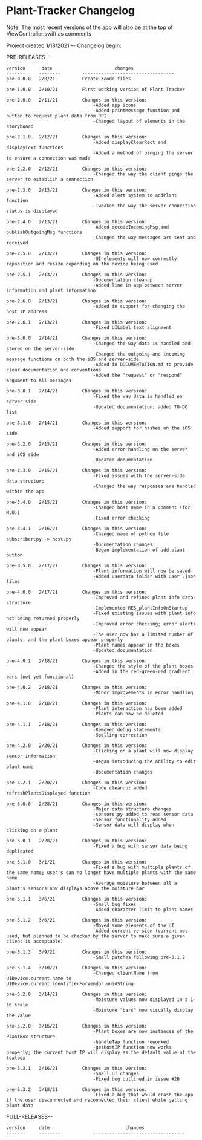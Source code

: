 # Plant-Tracker Changelog

Note: The most recent versions of the app will also be at the top of ViewController.swift as comments

Project created 1/18/2021 -- Changelog begin:

PRE-RELEASES--

	version		 date						changes
	-------		--------		----------------------------------
	pre-0.0.0	2/8/21			Create Xcode files
	
	pre-1.0.0	2/10/21			First working version of Plant Tracker
	
	pre-2.0.0	2/11/21			Changes in this version:
									-Added app icons
									-Added printMessage function and button to request plant data from RPI
									-Changed layout of elements in the storyboard
									
	pre-2.1.0	2/12/21			Changes in this version:
									-Added displayClearRect and displayText functions
									-Added a method of pinging the server to ensure a connection was made
									
	pre-2.2.0	2/12/21			Changes in this version:
									-Changed the way the client pings the server to establish a connection
									
	pre-2.3.0	2/13/21			Changes in this version:
									-Added alert system to addPlant function
									-Tweaked the way the server connection status is displayed
									
	pre-2.4.0	2/13/21			Changes in this version:
									-Added decodeIncomingMsg and publishOutgoingMsg functions
									-Changed the way messages are sent and received
									
	pre-2.5.0	2/13/21			Changes in this version:
									-UI elements will now correctly reposition and resize depending on the device being used
									
	pre-2.5.1	2/13/21			Changes in this version:
									-Documentation cleanup
									-Added line in app between server information and plant information
									
	pre-2.6.0	2/13/21			Changes in this version:
									-Added in support for changing the host IP address
									
	pre-2.6.1	2/13/21			Changes in this version:
									-Fixed UILabel text alignment
									
	pre-3.0.0	2/14/21			Changes in this version:
									-Changed the way data is handled and stored on the server-side
									-Changed the outgoing and incoming message functions on both the iOS and server-side
									-Added in DOCUMENTATION.md to provide clear documentation and conventions
									-Added the "request" or "respond" argument to all messages
									
	pre-3.0.1	2/14/21			Changes in this version:
									-Fixed the way data is handled on server-side
									-Updated documentation; added TO-DO list
									
	pre-3.1.0	2/14/21			Changes in this version:
									-Added support for hashes on the iOS side
									
	pre-3.2.0	2/15/21			Changes in this version:
									-Added error handling on the server and iOS side
									-Updated documentation
									
	pre-3.3.0	2/15/21			Changes in this version:
									-Fixed issues with the server-side data structure
									-Changed the way responses are handled within the app
									
	pre-3.4.0	2/15/21			Changes in this version:
									-Changed host name in a comment (for M.U.)
									-Fixed error checking
									
	pre-3.4.1	2/16/21			Changes in this version:
									-Changed name of python file subscriber.py -> host.py
									-Documentation changes
									-Began implementation of add plant button
									
	pre-3.5.0	2/17/21			Changes in this version:
									-Plant information will now be saved
									-Added userdata folder with user .json files
									
	pre-4.0.0	2/17/21			Changes in this version:
									-Improved and refined plant info data-structure
									-Implemented RES_plantInfoOnStartup
									-Fixed existing issues with plant info not being returned properly
									-Improved error checking; error alerts will now appear
									-The user now has a limited number of plants, and the plant boxes appear properly
									-Plant names appear in the boxes
									-Updated documentation
									
	pre-4.0.1	2/18/21			Changes in this version:
									-Changed the style of the plant boxes
									-Added in the red-green-red gradient bars (not yet functional)
									
	pre-4.0.2	2/18/21			Changes in this version:
									-Minor improvements in error handling
									
	pre-4.1.0	2/18/21			Changes in this version:
									-Plant interaction has been added
									-Plants can now be deleted
									
	pre-4.1.1	2/18/21			Changes in this version:
									-Removed debug statements
									-Spelling correction
									
	pre-4.2.0	2/20/21			Changes in this version:
									-Clicking on a plant will now display sensor information
									-Began introducing the ability to edit plant name
									-Documentation changes
									
	pre-4.2.1	2/20/21			Changes in this version:
									-Code cleanup; added refreshPlantsDisplayed function
									
	pre-5.0.0	2/28/21			Changes in this version:
									-Major data structure changes
									-sensors.py added to read sensor data
									-Sensor functionality added
									-Sensor data will display when clicking on a plant

	pre-5.0.1	2/28/21			Changes in this version:
									-Fixed a bug with sensor data being duplicated
									
	pre-5.1.0	3/1/21			Changes in this version:
									-Fixed a bug with multiple plants of the same name; user's can no longer have multiple plants with the same name
									-Average moisture between all a plant's sensors now displays above the moisture bar
									
	pre-5.1.1	3/6/21			Changes in this version:
									-Small bug fixes
									-Added character limit to plant names
									
	pre-5.1.2	3/6/21			Changes in this version:
									-Moved some elements of the UI
									-Added current version (current not used, but planned to be checked by the server to make sure a given client is acceptable)
									
	pre-5.1.3	3/9/21			Changes in this version:
									-Small patches following pre-5.1.2
									
	pre-5.1.4	3/10/21			Changes in this version:
									-Changed clientName from UIDevice.current.name to UIDevice.current.identifierForVendor.uuidString
									
	pre-5.2.0	3/14/21			Changes in this version:
									-Moisture values now displayed in a 1-10 scale
									-Moisture "bars" now visually display the value
									
	pre-5.2.0	3/16/21			Changes in this version:
									-Plant boxes are now instances of the PlantBox structure
									-handleTap function reworked
									-getHostIP function now works properly; the current host IP will display as the default value of the textbox
									
	pre-5.3.1	3/16/21			Changes in this version:
									-Small UI changes
									-Fixed bug outlined in issue #20
									
	pre-5.3.2	3/18/21			Changes in this version:
									-Fixed a bug that would crash the app if the user disconnected and reconnected their client while getting plant data
											

FULL-RELEASES--

	version		date							changes
	-------		--------			----------------------------------
	
